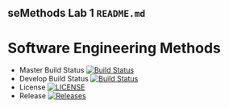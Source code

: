 ## seMethods Lab 1 `README.md`

# Software Engineering Methods

- Master Build Status [![Build Status](https://travis-ci.org/eoinkane/sem.svg?branch=master)](https://travis-ci.org/eoinkane/sem)
- Develop Build Status [![Build Status](https://travis-ci.org/eoinkane/sem.svg?branch=develop)](https://travis-ci.org/eoinkane/sem)
- License [![LICENSE](https://img.shields.io/github/license/eoinkane/sem.svg?style=flat-square)](https://github.com/eoinkane/sem/blob/master/LICENSE)
- Release [![Releases](https://img.shields.io/github/release/eoinkane/sem/all.svg?style=flat-square)](https://github.com/eoinkane/sem/releases)